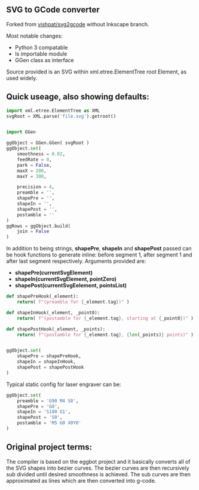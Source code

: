 SVG to GCode converter
----------------------
Forked from [vishpat/svg2gcode](https://github.com/vishpat/svg2gcode) without Inkscape branch.


Most notable changes:
* Python 3 compatable
* Is importable module
* GGen class as interface

Source provided is an SVG within xml.etree.ElementTree root Element, as used widely.

Quick useage, also showing defaults:
------------------------------------

```python
import xml.etree.ElementTree as XML
svgRoot = XML.parse('file.svg').getroot()


import GGen

ggObject = GGen.GGen( svgRoot )
ggObject.set(
    smoothness = 0.02,
    feedRate = 0,
    park = False,
    maxX = 200,
    maxY = 300,

    precision = 4,
    preamble = '',
    shapePre = '',
    shapeIn = '',
    shapePost = '',
    postamble = ''
)
ggRows = ggObject.build(
	join = False
)
```

In addition to being strings, **shapePre**, **shapeIn** and **shapePost** passed can be hook functions to generate inline: before segment 1, after segment 1 and after last segment respectively.
Arguments provided are:
* **shapePre(currentSvgElement)**
* **shapeIn(currentSvgElement, pointZero)**
* **shapePost(currentSvgEelement, pointsList)**

```python
def shapePreHook(_element):
	return( f"(preamble for {_element.tag})" )

def shapeInHook(_element, _point0):
    return( f"(postamble for {_element.tag}, starting at {_point0})" )

def shapePostHook(_element, _points):
	return( f"(postamble for {_element.tag}, {len(_points)} points)" )


ggObject.set(
    shapePre = shapePreHook,
    shapeIn = shapeInHook,
    shapePost = shapePostHook
)
```

Typical static config for laser engraver can be:
```python
ggObject.set(
    preamble = 'G90 M4 S0',
    shapePre = 'G0',
    shapeIn = 'S100 G1',
    shapePost = 'S0',
    postamble = 'M5 G0 X0Y0'
)
```


Original project terms:
-----------------------

The compiler is based on the eggbot project and it basically converts all of the SVG shapes into bezier curves. The bezier curves are then recursively sub divided until desired smoothness is achieved. The sub curves are then approximated as lines which are then converted into g-code. 
